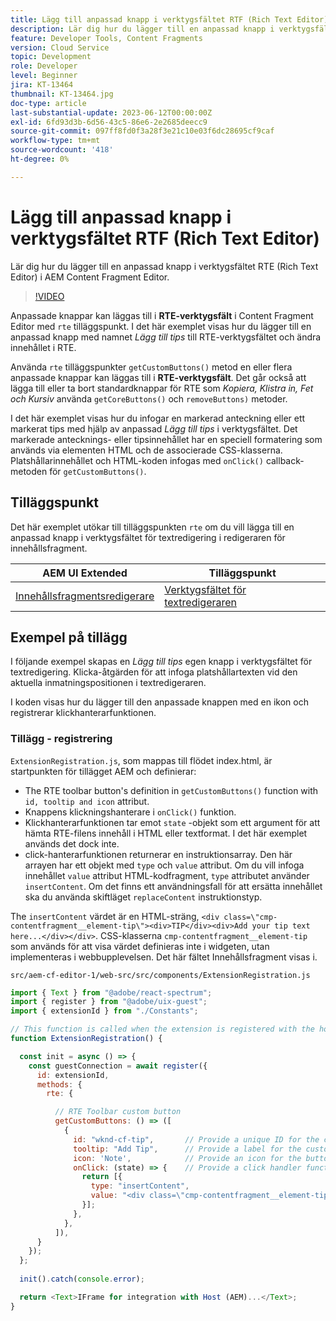 ```yaml
---
title: Lägg till anpassad knapp i verktygsfältet RTF (Rich Text Editor)
description: Lär dig hur du lägger till en anpassad knapp i verktygsfältet RTF (Rich Text Editor) i AEM Content Fragment Editor
feature: Developer Tools, Content Fragments
version: Cloud Service
topic: Development
role: Developer
level: Beginner
jira: KT-13464
thumbnail: KT-13464.jpg
doc-type: article
last-substantial-update: 2023-06-12T00:00:00Z
exl-id: 6fd93d3b-6d56-43c5-86e6-2e2685deecc9
source-git-commit: 097ff8fd0f3a28f3e21c10e03f6dc28695cf9caf
workflow-type: tm+mt
source-wordcount: '418'
ht-degree: 0%

---
```


# Lägg till anpassad knapp i verktygsfältet RTF (Rich Text Editor)

Lär dig hur du lägger till en anpassad knapp i verktygsfältet RTE (Rich Text Editor) i AEM Content Fragment Editor.

>[!VIDEO](https://video.tv.adobe.com/v/3420768?quality=12&learn=on)

Anpassade knappar kan läggas till i **RTE-verktygsfält** i Content Fragment Editor med `rte` tilläggspunkt. I det här exemplet visas hur du lägger till en anpassad knapp med namnet _Lägg till tips_ till RTE-verktygsfältet och ändra innehållet i RTE.

Använda `rte` tilläggspunkter `getCustomButtons()` metod en eller flera anpassade knappar kan läggas till i **RTE-verktygsfält**. Det går också att lägga till eller ta bort standardknappar för RTE som _Kopiera, Klistra in, Fet och Kursiv_ använda `getCoreButtons()` och `removeButtons)` metoder.

I det här exemplet visas hur du infogar en markerad anteckning eller ett markerat tips med hjälp av anpassad _Lägg till tips_ i verktygsfältet. Det markerade antecknings- eller tipsinnehållet har en speciell formatering som används via elementen HTML och de associerade CSS-klasserna. Platshållarinnehållet och HTML-koden infogas med `onClick()` callback-metoden för `getCustomButtons()`.

## Tilläggspunkt

Det här exemplet utökar till tilläggspunkten `rte` om du vill lägga till en anpassad knapp i verktygsfältet för textredigering i redigeraren för innehållsfragment.

| AEM UI Extended | Tilläggspunkt |
| ------------------------ | --------------------- | 
| [Innehållsfragmentsredigerare](https://developer.adobe.com/uix/docs/services/aem-cf-editor/) | [Verktygsfältet för textredigeraren](https://developer.adobe.com/uix/docs/services/aem-cf-editor/api/rte-toolbar/) |

## Exempel på tillägg

I följande exempel skapas en _Lägg till tips_ egen knapp i verktygsfältet för textredigering. Klicka-åtgärden för att infoga platshållartexten vid den aktuella inmatningspositionen i textredigeraren.

I koden visas hur du lägger till den anpassade knappen med en ikon och registrerar klickhanterarfunktionen.

### Tillägg - registrering

`ExtensionRegistration.js`, som mappas till flödet index.html, är startpunkten för tillägget AEM och definierar:

+ The RTE toolbar button&#39;s definition in `getCustomButtons()` function with `id, tooltip and icon` attribut.
+ Knappens klickningshanterare i `onClick()` funktion.
+ Klickhanterarfunktionen tar emot `state` -objekt som ett argument för att hämta RTE-filens innehåll i HTML eller textformat. I det här exemplet används det dock inte.
+ click-hanterarfunktionen returnerar en instruktionsarray. Den här arrayen har ett objekt med `type` och `value` attribut. Om du vill infoga innehållet `value` attribut HTML-kodfragment, `type` attributet använder `insertContent`. Om det finns ett användningsfall för att ersätta innehållet ska du använda skiftläget `replaceContent` instruktionstyp.

The `insertContent` värdet är en HTML-sträng, `<div class=\"cmp-contentfragment__element-tip\"><div>TIP</div><div>Add your tip text here...</div></div>`. CSS-klasserna `cmp-contentfragment__element-tip` som används för att visa värdet definieras inte i widgeten, utan implementeras i webbupplevelsen. Det här fältet Innehållsfragment visas i.


`src/aem-cf-editor-1/web-src/src/components/ExtensionRegistration.js`

```javascript
import { Text } from "@adobe/react-spectrum";
import { register } from "@adobe/uix-guest";
import { extensionId } from "./Constants";

// This function is called when the extension is registered with the host and runs in an iframe in the Content Fragment Editor browser window.
function ExtensionRegistration() {

  const init = async () => {
    const guestConnection = await register({
      id: extensionId,
      methods: {
        rte: {

          // RTE Toolbar custom button
          getCustomButtons: () => ([
            {
              id: "wknd-cf-tip",       // Provide a unique ID for the custom button
              tooltip: "Add Tip",      // Provide a label for the custom button
              icon: 'Note',            // Provide an icon for the button (see https://spectrum.adobe.com/page/icons/ for a list of available icons)
              onClick: (state) => {    // Provide a click handler function that returns the instructions array with type and value. This example inserts the HTML snippet for TIP content.
                return [{
                  type: "insertContent",
                  value: "<div class=\"cmp-contentfragment__element-tip\"><div>TIP</div><div>Add your tip text here...</div></div>"
                }];
              },
            },
          ]),
      }
    });
  };
  
  init().catch(console.error);

  return <Text>IFrame for integration with Host (AEM)...</Text>;
}
```
